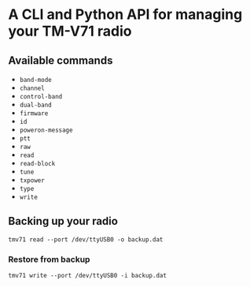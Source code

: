 # A CLI and Python API for managing your TM-V71 radio

## Available commands

- `band-mode`
- `channel`
- `control-band`
- `dual-band`
- `firmware`
- `id`
- `poweron-message`
- `ptt`
- `raw`
- `read`
- `read-block`
- `tune`
- `txpower`
- `type`
- `write`

## Backing up your radio

```
tmv71 read --port /dev/ttyUSB0 -o backup.dat
```

### Restore from backup

```
tmv71 write --port /dev/ttyUSB0 -i backup.dat
```
